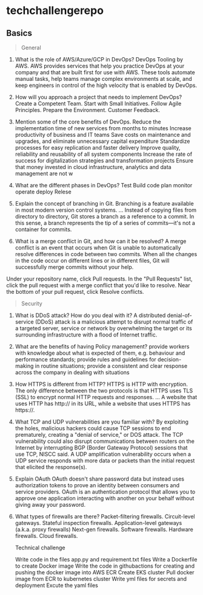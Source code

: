 # techchallengerepo

## Basics

> General

1. What is the role of AWS/Azure/GCP in DevOps?
    DevOps Tooling by AWS. AWS provides services that help you practice DevOps at your company and that are built first for use with AWS. These tools automate manual tasks, help     teams manage complex environments at scale, and keep engineers in control of the high velocity that is enabled by DevOps.
2. How will you approach a project that needs to implement DevOps?
    Create a Competent Team.
	  Start with Small Initiatives.
	  Follow Agile Principles.
	  Prepare the Environment.
	  Customer Feedback.
    
3. Mention some of the core benefits of DevOps.
  Reduce the implementation time of new services from months to minutes
  Increase productivity of business and IT teams
  Save costs on maintenance and upgrades, and eliminate unnecessary capital expenditure
  Standardize processes for easy replication and faster delivery
  Improve quality, reliability and reusability of all system components
  Increase the rate of success for digitalization strategies and transformation projects
  Ensure that money invested in cloud infrastructure, analytics and data management are not w
 
 
4. What are the different phases in DevOps?
    Test
  	Build
	  code
	  plan
	  monitor
	  operate
	  deploy
  	Relese
	
5. Explain the concept of branching in Git.
    Branching is a feature available in most modern version control systems. ... Instead of copying files from directory to directory, Git stores a branch as a reference to a       commit. In this sense, a branch represents the tip of a series of commits—it's not a container for commits.
	
6. What is a merge conflict in Git, and how can it be resolved?
   A merge conflict is an event that occurs when Git is unable to automatically resolve differences in code between two commits. When all the changes in the code occur on          different lines or in different files, Git will successfully merge commits without your help.
  
  Under your repository name, click Pull requests.
  In the "Pull Requests" list, click the pull request with a merge conflict that you'd like to resolve.
  Near the bottom of your pull request, click Resolve conflicts.
     


> Security
1. What is DDoS attack? How do you deal with it?
    A distributed denial-of-service (DDoS) attack is a malicious attempt to disrupt normal traffic of a targeted server, service or network by overwhelming the target or its          surrounding infrastructure with a flood of Internet traffic.
	
2. What are the benefits of having Policy management?
    provide workers with knowledge about what is expected of them, e.g. behaviour and performance standards;
    provide rules and guidelines for decision-making in routine situations;
    provide a consistent and clear response across the company in dealing with situations


3. How HTTPS is different from HTTP?
    HTTPS is HTTP with encryption. The only difference between the two protocols is that HTTPS uses TLS (SSL) to encrypt normal HTTP requests and responses. ... A website that       uses HTTP has http:// in its URL, while a website that uses HTTPS has https://.
	
4. What TCP and UDP vulnerabilities are you familiar with?
    By exploiting the holes, malicious hackers could cause TCP sessions to end prematurely, creating a "denial of service," or DOS attack. The TCP vulnerability could also           disrupt communications between routers on the Internet by interrupting BGP (Border Gateway Protocol) sessions that use TCP, NISCC said.
  	A UDP amplification vulnerability occurs when a UDP service responds with more data or packets than the initial request that elicited the response(s).
	
5. Explain OAuth
    OAuth doesn't share password data but instead uses authorization tokens to prove an identity between consumers and service providers. OAuth is an authentication protocol         that allows you to approve one application interacting with another on your behalf without giving away your password.
	
6. What types of firewalls are there?
    Packet-filtering firewalls.
    Circuit-level gateways.
    Stateful inspection firewalls. 
    Application-level gateways (a.k.a. proxy firewalls)
    Next-gen firewalls.
    Software firewalls.
    Hardware firewalls.
    Cloud firewalls.
    
    
   Technical challenge
  
   Write code in the files app.py and requirement.txt files
   Write a Dockerfile to create Docker image
   Write the code in githubactions for creating and pushing the docker image into AWS ECR
   Create EKS cluster 
   Pull docker image from ECR to kubernetes cluster
   Write yml files for secrets and deployment
   Excute the yaml files
    
  
  
  
  
  
  
    
